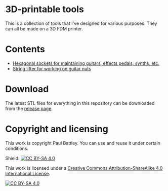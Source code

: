 # 3D-printable tools

This is a collection of tools that I've designed for various purposes. They can
all be made on a 3D FDM printer.

# Contents

- [Hexagonal sockets for maintaining guitars, effects pedals, synths, etc.](/hex-sockets)
- [String lifter for working on guitar nuts](/string-lifter)

# Download

The latest STL files for everything in this repository can be downloaded
from the [release page](../../releases/latest).

# Copyright and licensing

This work is copyright Paul Battley. You can use and reuse it under certain
conditions.

Shield: [![CC BY-SA 4.0][cc-by-sa-shield]][cc-by-sa]

This work is licensed under a
[Creative Commons Attribution-ShareAlike 4.0 International License][cc-by-sa].

[![CC BY-SA 4.0][cc-by-sa-image]][cc-by-sa]

[cc-by-sa]: http://creativecommons.org/licenses/by-sa/4.0/
[cc-by-sa-image]: https://licensebuttons.net/l/by-sa/4.0/88x31.png
[cc-by-sa-shield]: https://img.shields.io/badge/License-CC%20BY--SA%204.0-lightgrey.svg
